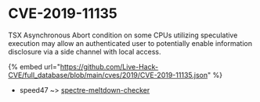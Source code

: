 # CVE-2019-11135

TSX Asynchronous Abort condition on some CPUs utilizing speculative execution may allow an authenticated user to potentially enable information disclosure via a side channel with local access.

{% embed url="https://github.com/Live-Hack-CVE/full_database/blob/main/cves/2019/CVE-2019-11135.json" %}


* speed47 ~> [spectre-meltdown-checker](https://www.alice-snow.ru/2019/database/cve-2019-11135/spectre-meltdown-checker-speed47)